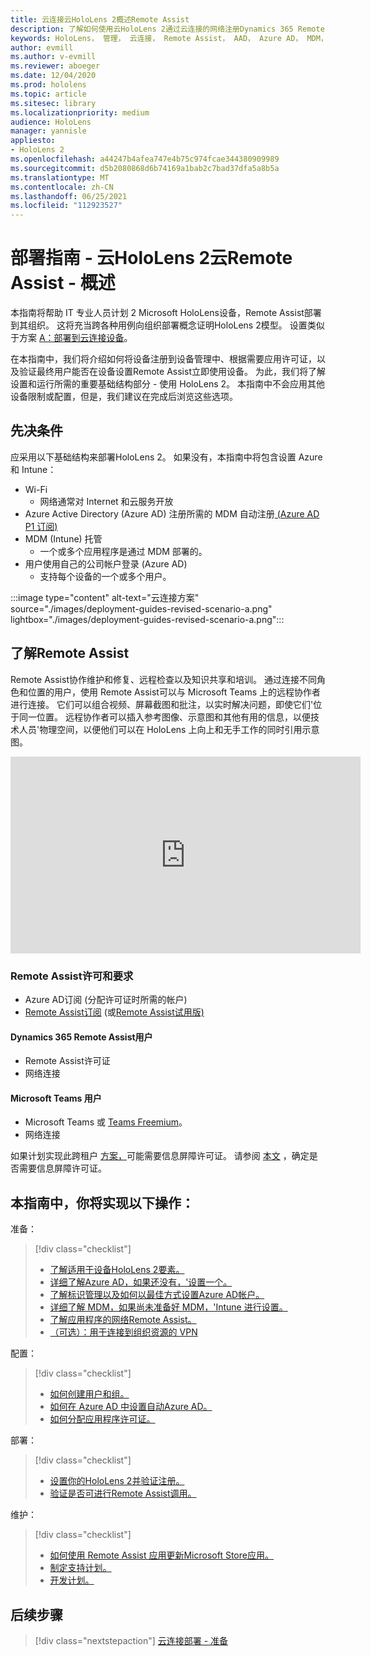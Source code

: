 ```yaml
---
title: 云连接云HoloLens 2概述Remote Assist
description: 了解如何使用云HoloLens 2通过云连接的网络注册Dynamics 365 Remote Assist。
keywords: HoloLens， 管理， 云连接， Remote Assist， AAD， Azure AD， MDM， 移动设备管理
author: evmill
ms.author: v-evmill
ms.reviewer: aboeger
ms.date: 12/04/2020
ms.prod: hololens
ms.topic: article
ms.sitesec: library
ms.localizationpriority: medium
audience: HoloLens
manager: yannisle
appliesto:
- HoloLens 2
ms.openlocfilehash: a44247b4afea747e4b75c974fcae344380909989
ms.sourcegitcommit: d5b2080868d6b74169a1bab2c7bad37dfa5a8b5a
ms.translationtype: MT
ms.contentlocale: zh-CN
ms.lasthandoff: 06/25/2021
ms.locfileid: "112923527"
---
```

# <a name="deployment-guide--cloud-connected-hololens-2-with-remote-assist--overview"></a>部署指南 - 云HoloLens 2云Remote Assist - 概述

本指南将帮助 IT 专业人员计划 2 Microsoft HoloLens设备，Remote Assist部署到其组织。 这将充当跨各种用例向组织部署概念证明HoloLens 2模型。 设置类似于方案 [A：部署到云连接设备](https://docs.microsoft.com/hololens/common-scenarios#scenario-a)。 

在本指南中，我们将介绍如何将设备注册到设备管理中、根据需要应用许可证，以及验证最终用户能否在设备设置Remote Assist立即使用设备。 为此，我们将了解设置和运行所需的重要基础结构部分 - 使用 HoloLens 2。 本指南中不会应用其他设备限制或配置，但是，我们建议在完成后浏览这些选项。

## <a name="prerequisites"></a>先决条件

应采用以下基础结构来部署HoloLens 2。 如果没有，本指南中将包含设置 Azure 和 Intune：

- Wi-Fi
    - 网络通常对 Internet 和云服务开放
- Azure Active Directory (Azure AD) 注册所需的 MDM 自动注册[ (Azure AD P1 订阅) ](https://docs.microsoft.com/azure/active-directory/fundamentals/active-directory-whatis)
- MDM (Intune) 托管
    - 一个或多个应用程序是通过 MDM 部署的。
- 用户使用自己的公司帐户登录 (Azure AD) 
    - 支持每个设备的一个或多个用户。

:::image type="content" alt-text="云连接方案" source="./images/deployment-guides-revised-scenario-a.png" lightbox="./images/deployment-guides-revised-scenario-a.png":::


## <a name="learn-about-remote-assist"></a>了解Remote Assist

Remote Assist协作维护和修复、远程检查以及知识共享和培训。 通过连接不同角色和位置的用户，使用 Remote Assist可以与 Microsoft Teams 上的远程协作者进行连接。 它们可以组合视频、屏幕截图和批注，以实时解决问题，即使它们&#39;位于同一位置。 远程协作者可以插入参考图像、示意图和其他有用的信息，以便技术人员&#39;物理空间，以便他们可以在 HoloLens 上向上和无手工作的同时引用示意图。

<iframe width="560" height="315" src="https://www.youtube.com/embed/d3YT8j0yYl0" frameborder="0" allow="accelerometer; autoplay; clipboard-write; encrypted-media; gyroscope; picture-in-picture" allowfullscreen></iframe>

### <a name="remote-assist-licensing-and-requirements"></a>Remote Assist许可和要求

- Azure AD订阅 (分配许可证时所需的帐户) 
- [Remote Assist订阅](https://docs.microsoft.com/dynamics365/mixed-reality/remote-assist/buy-and-deploy-remote-assist) (或[Remote Assist试用版) ](https://docs.microsoft.com/dynamics365/mixed-reality/remote-assist/try-remote-assist)
    
#### <a name="dynamics-365-remote-assist-user"></a>Dynamics 365 Remote Assist用户

- Remote Assist许可证
- 网络连接

#### <a name="microsoft-teams-user"></a>Microsoft Teams 用户

- Microsoft Teams 或 [Teams Freemium](https://products.office.com/microsoft-teams/free)。
- 网络连接

如果计划实现此跨租户 [方案，](https://docs.microsoft.com/dynamics365/mixed-reality/remote-assist/cross-tenant-overview#scenario-2-leasing-services-to-other-tenants)可能需要信息屏障许可证。 请参阅 [本文](https://docs.microsoft.com/dynamics365/mixed-reality/remote-assist/cross-tenant-licensing-implementation#step-1-determine-if-information-barriers-are-necessary) ，确定是否需要信息屏障许可证。

## <a name="in-this-guide-you-will"></a>本指南中，你将实现以下操作：

准备：

> [!div class="checklist"]
> - [了解适用于设备HoloLens 2要素。](hololens2-cloud-connected-prepare.md#infrastructure-essentials)
> - [详细了解Azure AD，如果还没有，&#39;设置一个。](hololens2-cloud-connected-prepare.md#azure-active-directory)
> - [了解标识管理以及如何以最佳方式设置Azure AD帐户。](hololens2-cloud-connected-prepare.md#identity-management)
> - [详细了解 MDM，如果尚未准备好 MDM，&#39;Intune 进行设置。](hololens2-cloud-connected-prepare.md#mobile-device-management)
> - [了解应用程序的网络Remote Assist。](hololens2-cloud-connected-prepare.md#network)
> - [（可选）：用于连接到组织资源的 VPN](hololens2-cloud-connected-prepare.md#optional-connect-your-hololens-to-vpn)

配置：

> [!div class="checklist"]
> - [如何创建用户和组。](hololens2-cloud-connected-configure.md#azure-users-and-groups)
> - [如何在 Azure AD 中设置自动Azure AD。](hololens2-cloud-connected-configure.md#auto-enrollment-on-hololens-2)
> - [如何分配应用程序许可证。](hololens2-cloud-connected-configure.md#application-licenses)

部署：

> [!div class="checklist"]
> - [设置你的HoloLens 2并验证注册。](hololens2-cloud-connected-deploy.md#enrollment-validation)
> - [验证是否可进行Remote Assist调用。](hololens2-cloud-connected-deploy.md#remote-assist-call-validation)

维护：

> [!div class="checklist"]
> - [如何使用 Remote Assist 应用更新Microsoft Store应用。](hololens2-cloud-connected-maintain.md#updates)
> - [制定支持计划。](hololens2-cloud-connected-maintain.md#support-plan)
> - [开发计划。](hololens2-cloud-connected-maintain.md#development-plan)

## <a name="next-step"></a>后续步骤

> [!div class="nextstepaction"]
> [云连接部署 - 准备](hololens2-cloud-connected-prepare.md)

